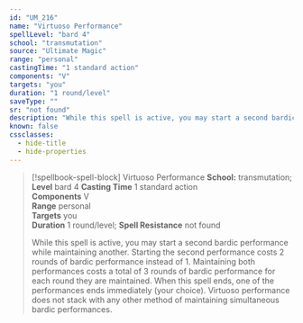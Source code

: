 ```yaml
---
id: "UM_216"
name: "Virtuoso Performance"
spellLevel: "bard 4"
school: "transmutation"
source: "Ultimate Magic"
range: "personal"
castingTime: "1 standard action"
components: "V"
targets: "you"
duration: "1 round/level"
saveType: ""
sr: "not found"
description: "While this spell is active, you may start a second bardic performance while maintaining another. Starting the second performance costs 2 rounds of bardic performance instead of 1. Maintaining both performances costs a total of 3 rounds of bardic performance for each round they are maintained.  When this spell ends, one of the performances ends immediately (your choice).  Virtuoso performance does not stack with any other method of maintaining simultaneous bardic performances."
known: false
cssclasses:
  - hide-title
  - hide-properties
---
```


> [!spellbook-spell-block] Virtuoso Performance
> **School:** transmutation; **Level** bard 4
> **Casting Time** 1 standard action  
> **Components** V  
> **Range** personal  
> **Targets** you  
> **Duration** 1 round/level; **Spell Resistance** not found
> 
> While this spell is active, you may start a second bardic performance while maintaining another. Starting the second performance costs 2 rounds of bardic performance instead of 1. Maintaining both performances costs a total of 3 rounds of bardic performance for each round they are maintained.  When this spell ends, one of the performances ends immediately (your choice).  Virtuoso performance does not stack with any other method of maintaining simultaneous bardic performances.